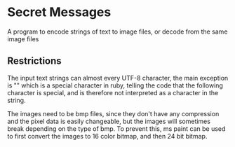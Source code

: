 # Secret Messages

A program to encode strings of text to image files, or decode from the same image files

## Restrictions

The input text strings can almost every UTF-8 character, the main exception is "\" which is a special character in ruby, telling the code that the following character is special, and is therefore not interpreted as a character in the string.

The images need to be bmp files, since they don't have any compression and the pixel data is easily changeable, but the images will sometimes break depending on the type of bmp.
To prevent this, ms paint can be used to first convert the images to 16 color bitmap, and then 24 bit bitmap.
